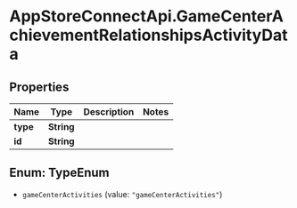 # AppStoreConnectApi.GameCenterAchievementRelationshipsActivityData

## Properties

Name | Type | Description | Notes
------------ | ------------- | ------------- | -------------
**type** | **String** |  | 
**id** | **String** |  | 



## Enum: TypeEnum


* `gameCenterActivities` (value: `"gameCenterActivities"`)




